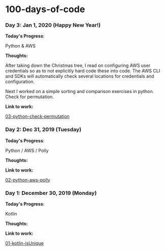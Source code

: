 # 100-days-of-code

### Day 3: Jan 1, 2020 (Happy New Year!)

**Today's Progress**: 

Python & AWS  

**Thoughts:** 

After taking down the Christmas tree, I read on configuring AWS user credentials so as to not explicitly hard code these into code. The AWS CLI and SDKs will automatically check several locations for credentials and configuration.

Next I worked on a simple sorting and comparison exercises in python. Check for permutation.


**Link to work:** 

[03-python-check-permutation](https://github.com/mirella4real/100-days-of-code/blob/master/python/checkPermutation/checkPermutation.py)


### Day 2: Dec 31, 2019 (Tuesday)

**Today's Progress**: 

Python / AWS / Polly 

**Thoughts:** 



**Link to work:** 

[02-python-aws-polly](https://github.com/mirella4real/100-days-of-code/blob/master/python/aws_polly/polly_aws.py)




### Day 1: December 30, 2019 (Monday)

**Today's Progress**: 

Kotlin 

**Thoughts:** 



**Link to work:** 

[01-kotlin-isUnique](https://github.com/mirella4real/100-days-of-code/blob/master/kotlin/isUnique/src/isUnique.kt)

